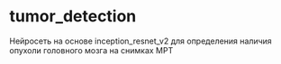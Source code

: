 # tumor_detection
Нейросеть на основе inception_resnet_v2 для определения наличия опухоли головного мозга на снимках МРТ
